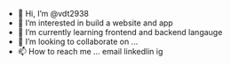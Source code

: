 - 👋 Hi, I’m @vdt2938
- 👀 I’m interested in build a website and app 
- 🌱 I’m currently learning frontend and backend langauge 
- 💞️ I’m looking to collaborate on ...
- 📫 How to reach me ...
email
linkedlin
ig

<!---
vdt2938/vdt2938 is a ✨ special ✨ repository because its `README.md` (this file) appears on your GitHub profile.
You can click the Preview link to take a look at your changes.
--->
